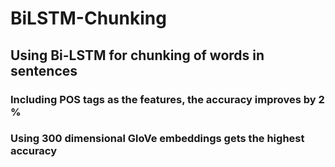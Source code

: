 # BiLSTM-Chunking
## Using Bi-LSTM for chunking of words in sentences

### Including POS tags as the features, the accuracy improves by 2 %
### Using 300 dimensional GloVe embeddings gets the highest accuracy

